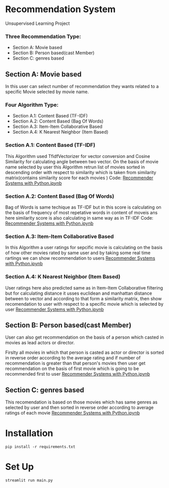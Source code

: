# Recommendation System
Unsupervised Learning Project

### Three Recommendation Type:
<ul>
  <li>Section A: Movie based</li>
  <li>Section B: Person based(cast Member)</li>
  <li>Section C: genres based</li>
</ul>

## Section A: Movie based

In this user can select number of recommendation they wants related to a specific Movie selected by movie name.

### Four Algorithm Type:
<ul>
  <li>Section A.1: Content Based (TF-IDF)</li>
  <li>Section A.2: Content Based (Bag Of Words)</li>
  <li>Section A.3: Item-Item Collaborative Based</li>
  <li>Section A.4: K Nearest Neighbor (Item Based)</li>
</ul>

### Section A.1: Content Based (TF-IDF)

This Algorithm used TfidfVectorizer for vector conversion and Cosine Similarity for calculating angle between two vector. On the basis of movie name selected by user this Algorithm retrun list of movies sorted in descending order with respect to similarity which is taken from similarity matrix(contains similarity score for each movies ) 
Code: <a href="https://github.com/shivam1808/Recommendation-System/blob/master/Recommender%20Systems%20with%20Python.ipynb">Recommender Systems with Python.ipynb</a>

### Section A.2: Content Based (Bag Of Words)

Bag of Words is same techique as TF-IDF but in this score is calculating on the basis of frequency of most repetative words in content of moveis ans here similarity score is also calculating in same way as in TF-IDF
Code:
<a href="https://github.com/shivam1808/Recommendation-System/blob/master/Recommender%20Systems%20with%20Python.ipynb">Recommender Systems with Python.ipynb</a>

### Section A.3: Item-Item Collaborative Based

In this Algorithm a user ratings for sepcific movie is calculating on the basis of how other movies rated by same user and by taking some real time rartings we can show recommendation to users
<a href="https://github.com/shivam1808/Recommendation-System/blob/master/Recommender%20Systems%20with%20Python.ipynb">Recommender Systems with Python.ipynb</a>

### Section A.4: K Nearest Neighbor (Item Based)

User ratings here also predicted same as in Item-Item Collaborative filtering but for calculating distance it usses euclidean and manhattan distance between to vector and according to that form a similarity matrix, then show recomendation to user with respect to a specific movie which is selected by user
<a href="https://github.com/shivam1808/Recommendation-System/blob/master/Recommender%20Systems%20with%20Python.ipynb">Recommender Systems with Python.ipynb</a>



## Section B: Person based(cast Member)

User can also get recommendation on the basis of a person which casted in movies as lead actors or director.

Firslty all movies in which that person is casted as actor or director is sorted in reverse order according to the average rating and if number of recommendation is greater than that person's movies then user get recommendation on the basis of first movie which is going to be recommended first to user
<a href="https://github.com/shivam1808/Recommendation-System/blob/master/Recommender%20Systems%20with%20Python.ipynb">Recommender Systems with Python.ipynb</a>


## Section C: genres based

This recomendation is based on those movies which has same genres as selected by user and then sorted in reverse order according to average ratings of each movie
<a href="https://github.com/shivam1808/Recommendation-System/blob/master/Recommender%20Systems%20with%20Python.ipynb">Recommender Systems with Python.ipynb</a>


# Installation

`pip install -r requirements.txt`

# Set Up

`streamlit run main.py`

